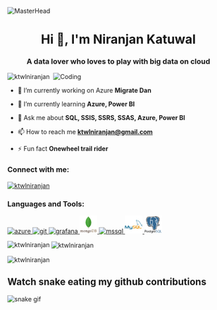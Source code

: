 ![MasterHead](https://i.pinimg.com/originals/fc/71/63/fc71635c7f1b09ed30413f59bb749582.gif)
<h1 align="center">Hi 👋, I'm Niranjan Katuwal</h1>
<h3 align="center">A data lover who loves to play with big data on cloud</h3>
<img align="right" alt="Coding" width="400" src="https://media.licdn.com/dms/image/C4E12AQHhfpP2slLoXw/article-cover_image-shrink_600_2000/0/1578791251071?e=2147483647&v=beta&t=z0mDGgtn6FZAR_FAWN0lu2QP80ugvAfOnWcJ3acz7Rk">
<p align="left"> <img src="https://komarev.com/ghpvc/?username=ktwlniranjan&label=Profile%20views&color=0e75b6&style=flat" alt="ktwlniranjan" /> </p>

- 🔭 I’m currently working on Azure **Migrate Dan**

- 🌱 I’m currently learning **Azure, Power BI**

- 💬 Ask me about **SQL, SSIS, SSRS, SSAS, Azure, Power BI**

- 📫 How to reach me **ktwlniranjan@gmail.com**

- ⚡ Fun fact **Onewheel trail rider**

<h3 align="left">Connect with me:</h3>
<p align="left">
<a href="https://instagram.com/ktwlniranjan" target="blank"><img align="center" src="https://raw.githubusercontent.com/rahuldkjain/github-profile-readme-generator/master/src/images/icons/Social/instagram.svg" alt="ktwlniranjan" height="30" width="40" /></a>
</p>

<h3 align="left">Languages and Tools:</h3>
<p align="left"> <a href="https://azure.microsoft.com/en-in/" target="_blank" rel="noreferrer"> <img src="https://www.vectorlogo.zone/logos/microsoft_azure/microsoft_azure-icon.svg" alt="azure" width="40" height="40"/> </a> <a href="https://git-scm.com/" target="_blank" rel="noreferrer"> <img src="https://www.vectorlogo.zone/logos/git-scm/git-scm-icon.svg" alt="git" width="40" height="40"/> </a> <a href="https://grafana.com" target="_blank" rel="noreferrer"> <img src="https://www.vectorlogo.zone/logos/grafana/grafana-icon.svg" alt="grafana" width="40" height="40"/> </a> <a href="https://www.mongodb.com/" target="_blank" rel="noreferrer"> <img src="https://raw.githubusercontent.com/devicons/devicon/master/icons/mongodb/mongodb-original-wordmark.svg" alt="mongodb" width="40" height="40"/> </a> <a href="https://www.microsoft.com/en-us/sql-server" target="_blank" rel="noreferrer"> <img src="https://www.svgrepo.com/show/303229/microsoft-sql-server-logo.svg" alt="mssql" width="40" height="40"/> </a> <a href="https://www.mysql.com/" target="_blank" rel="noreferrer"> <img src="https://raw.githubusercontent.com/devicons/devicon/master/icons/mysql/mysql-original-wordmark.svg" alt="mysql" width="40" height="40"/> </a> <a href="https://www.postgresql.org" target="_blank" rel="noreferrer"> <img src="https://raw.githubusercontent.com/devicons/devicon/master/icons/postgresql/postgresql-original-wordmark.svg" alt="postgresql" width="40" height="40"/> </a> </p>

<p><img align="left" src="https://github-readme-stats.vercel.app/api/top-langs?username=ktwlniranjan&show_icons=true&locale=en&layout=compact" alt="ktwlniranjan" /></p>

<p>&nbsp;<img align="center" src="https://github-readme-stats.vercel.app/api?username=ktwlniranjan&show_icons=true&locale=en" alt="ktwlniranjan" /></p>

<p><img align="center" src="https://github-readme-streak-stats.herokuapp.com/?user=ktwlniranjan&" alt="ktwlniranjan" /></p>

## Watch snake eating my github contributions

![snake gif](https://github.com/ktwlniranjan/ktwlniranjan/blob/output/github-contribution-grid-snake.svg)
